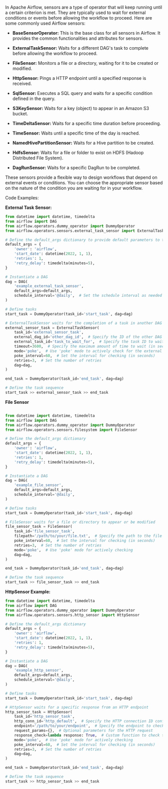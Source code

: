 In Apache Airflow, sensors are a type of operator that will keep running until a certain criterion is met. 
They are typically used to wait for external conditions or events before allowing the workflow to proceed. 
Here are some commonly used Airflow sensors:

- **BaseSensorOperator:**
This is the base class for all sensors in Airflow. It provides the common functionalities and attributes for sensors.

- **ExternalTaskSensor:**
Waits for a different DAG's task to complete before allowing the workflow to proceed.

- **FileSensor:**
Monitors a file or a directory, waiting for it to be created or modified.

- **HttpSensor:**
Pings a HTTP endpoint until a specified response is received.

- **SqlSensor:**
Executes a SQL query and waits for a specific condition defined in the query.

- **S3KeySensor:**
Waits for a key (object) to appear in an Amazon S3 bucket.

- **TimeDeltaSensor:**
Waits for a specific time duration before proceeding.

- **TimeSensor:**
Waits until a specific time of the day is reached.

- **NamedHivePartitionSensor:**
Waits for a Hive partition to be created.

- **HdfsSensor:**
Waits for a file or folder to exist on HDFS (Hadoop Distributed File System).

- **DagRunSensor:**
Waits for a specific DagRun to be completed. 


These sensors provide a flexible way to design workflows that depend on external events or conditions. 
You can choose the appropriate sensor based on the nature of the condition you are waiting for in your workflow.


Code Examples:

**External Task Sensor:**

```python
from datetime import datetime, timedelta
from airflow import DAG
from airflow.operators.dummy_operator import DummyOperator
from airflow.operators.sensors.external_task_sensor import ExternalTaskSensor

# Define the default_args dictionary to provide default parameters to the DAG
default_args = {
    'owner': 'airflow',
    'start_date': datetime(2022, 1, 1),
    'retries': 1,
    'retry_delay': timedelta(minutes=5),
}

# Instantiate a DAG
dag = DAG(
    'example_external_task_sensor',
    default_args=default_args,
    schedule_interval='@daily',  # Set the schedule interval as needed
)

# Define tasks
start_task = DummyOperator(task_id='start_task', dag=dag)

# ExternalTaskSensor waits for the completion of a task in another DAG
external_sensor_task = ExternalTaskSensor(
    task_id='external_sensor_task',
    external_dag_id='other_dag_id',  # Specify the ID of the other DAG
    external_task_id='task_to_wait_for',  # Specify the task ID to wait for
    timeout=3600,  # Specify the maximum amount of time to wait (in seconds)
    mode='poke',  # Use 'poke' mode to actively check for the external task completion
    poke_interval=60,  # Set the interval for checking (in seconds)
    retries=3,  # Set the number of retries
    dag=dag,
)

end_task = DummyOperator(task_id='end_task', dag=dag)

# Define the task sequence
start_task >> external_sensor_task >> end_task
```

**File Sensor**
```python

from datetime import datetime, timedelta
from airflow import DAG
from airflow.operators.dummy_operator import DummyOperator
from airflow.operators.sensors.filesystem import FileSensor

# Define the default_args dictionary
default_args = {
    'owner': 'airflow',
    'start_date': datetime(2022, 1, 1),
    'retries': 1,
    'retry_delay': timedelta(minutes=5),
}

# Instantiate a DAG
dag = DAG(
    'example_file_sensor',
    default_args=default_args,
    schedule_interval='@daily',
)

# Define tasks
start_task = DummyOperator(task_id='start_task', dag=dag)

# FileSensor waits for a file or directory to appear or be modified
file_sensor_task = FileSensor(
    task_id='file_sensor_task',
    filepath='/path/to/your/file.txt',  # Specify the path to the file to monitor
    poke_interval=60,  # Set the interval for checking (in seconds)
    retries=3,  # Set the number of retries
    mode='poke',  # Use 'poke' mode for actively checking
    dag=dag,
)

end_task = DummyOperator(task_id='end_task', dag=dag)

# Define the task sequence
start_task >> file_sensor_task >> end_task
```

**HttpSensor Example:**
```python
from datetime import datetime, timedelta
from airflow import DAG
from airflow.operators.dummy_operator import DummyOperator
from airflow.operators.sensors.http_sensor import HttpSensor

# Define the default_args dictionary
default_args = {
    'owner': 'airflow',
    'start_date': datetime(2022, 1, 1),
    'retries': 1,
    'retry_delay': timedelta(minutes=5),
}

# Instantiate a DAG
dag = DAG(
    'example_http_sensor',
    default_args=default_args,
    schedule_interval='@daily',
)

# Define tasks
start_task = DummyOperator(task_id='start_task', dag=dag)

# HttpSensor waits for a specific response from an HTTP endpoint
http_sensor_task = HttpSensor(
    task_id='http_sensor_task',
    http_conn_id='http_default',  # Specify the HTTP connection ID configured in Airflow
    endpoint='/path/to/your/endpoint',  # Specify the endpoint to check
    request_params={},  # Optional parameters for the HTTP request
    response_check=lambda response: True,  # Custom function to check the HTTP response
    mode='poke',  # Use 'poke' mode for actively checking
    poke_interval=60,  # Set the interval for checking (in seconds)
    retries=3,  # Set the number of retries
    dag=dag,
)

end_task = DummyOperator(task_id='end_task', dag=dag)

# Define the task sequence
start_task >> http_sensor_task >> end_task
```
